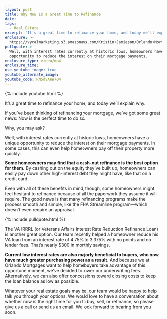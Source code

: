 ```yaml
---
layout: post
title: Why Now Is a Great Time to Refinance
date:
tags:
  - Real Estate
excerpt: 'It’s a great time to refinance your home, and today we’ll explain why.'
enclosure: >-
  https://vyralmarketing.s3.amazonaws.com/Kristin+Jamieson/Orlando+Mortgages-+Refinancing+4.mp4
pullquote: >-
  Well, with interest rates currently at historic lows, homeowners have a unique
  opportunity to reduce the interest on their mortgage payments.
enclosure_type: video/mp4
enclosure_time:
use_youtube_image: true
youtube_alternate_image:
youtube_code: RN5dvAeW7Q4
---
```


{% include youtube.html %}

It’s a great time to refinance your home, and today we’ll explain why.

If you’ve been thinking of refinancing your mortgage, we’ve got some great news: Now is the perfect time to do so.

Why, you may ask?&nbsp;

Well, with interest rates currently at historic lows, homeowners have a unique opportunity to reduce the interest on their mortgage payments. In some cases, this can even help homeowners pay off their property more quickly.&nbsp;

**Some homeowners may find that a cash-out refinance is the best option for them.** By cashing out on the equity they’ve built up, homeowners can easily pay down other high-interest debt they might have, like that on a credit card.&nbsp;

Even with all of these benefits in mind, though, some homeowners might feel hesitant to refinance because of all the paperwork they assume it will require. The good news is that many refinancing programs make the process smooth and simple, like the FHA Streamline program—which doesn’t even require an appraisal.&nbsp;

{% include pullquote.html %}

The VA IRRRL (or Veterans Affairs Interest Rate Reduction Refinance Loan) is another great option. Our team recently helped a homeowner reduce his VA loan from an interest rate of 4.75% to 3.375% with no points and no lender fees. That’s nearly $300 in monthly savings.&nbsp;

**Current low interest rates are also majorly beneficial to buyers, who now have much greater purchasing power as a result.** And because we at Orlando Mortgages want to help homebuyers take advantage of this opportune moment, we’ve decided to lower our underwriting fees. Alternatively, we can also offer concessions toward closing costs to keep the loan balance as low as possible.

Whatever your real estate goals may be, our team would be happy to help talk you through your options. We would love to have a conversation about whether now is the right time for you to buy, sell, or refinance, so please give us a call or send us an email. We look forward to hearing from you soon.